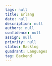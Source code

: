 ```yaml
---
tags: null
title: Erlang
date: null
description: null
authors: null
confidence: null
assign: null
priority: null
status: Backlog
quadrant: Languages
tag: Backend
---
```

